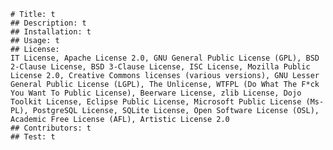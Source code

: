 
    # Title: t
    ## Description: t
    ## Installation: t
    ## Usage: t
    ## License: 
    IT License, Apache License 2.0, GNU General Public License (GPL), BSD 2-Clause License, BSD 3-Clause License, ISC License, Mozilla Public License 2.0, Creative Commons licenses (various versions), GNU Lesser General Public License (LGPL), The Unlicense, WTFPL (Do What The F*ck You Want To Public License), Beerware License, zlib License, Dojo Toolkit License, Eclipse Public License, Microsoft Public License (Ms-PL), PostgreSQL License, SQLite License, Open Software License (OSL), Academic Free License (AFL), Artistic License 2.0
    ## Contributors: t
    ## Test: t
    